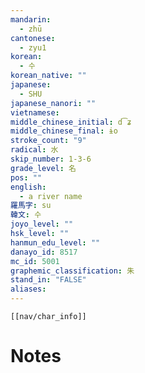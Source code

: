 ```yaml
---
mandarin:
  - zhū
cantonese:
  - zyu1
korean:
  - 수
korean_native: ""
japanese:
  - SHU
japanese_nanori: ""
vietnamese:
middle_chinese_initial: d͡ʑ
middle_chinese_final: ɨo
stroke_count: "9"
radical: 水
skip_number: 1-3-6
grade_level: 名
pos: ""
english:
  - a river name
羅馬字: su
韓文: 수
joyo_level: ""
hsk_level: ""
hanmun_edu_level: ""
danayo_id: 8517
mc_id: 5001
graphemic_classification: 朱
stand_in: "FALSE"
aliases:
---
```

```meta-bind-embed
[[nav/char_info]]
```

# Notes

